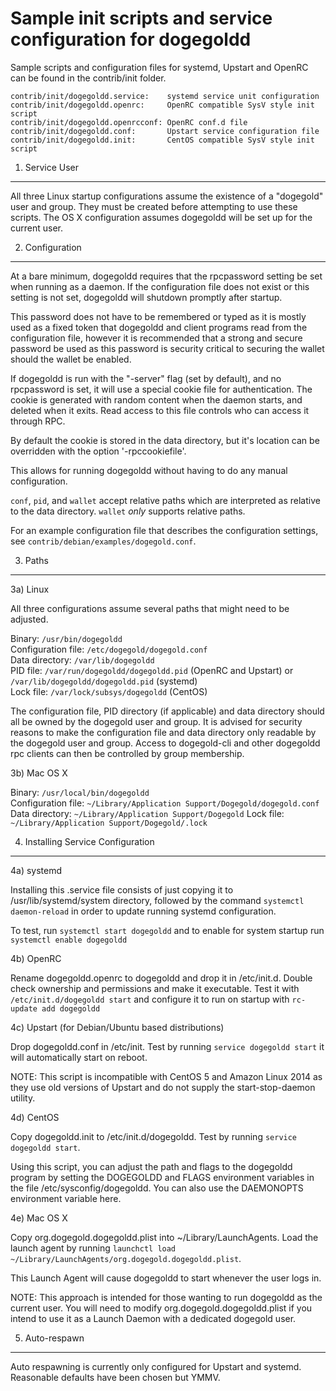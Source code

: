 Sample init scripts and service configuration for dogegoldd
==========================================================

Sample scripts and configuration files for systemd, Upstart and OpenRC
can be found in the contrib/init folder.

    contrib/init/dogegoldd.service:    systemd service unit configuration
    contrib/init/dogegoldd.openrc:     OpenRC compatible SysV style init script
    contrib/init/dogegoldd.openrcconf: OpenRC conf.d file
    contrib/init/dogegoldd.conf:       Upstart service configuration file
    contrib/init/dogegoldd.init:       CentOS compatible SysV style init script

1. Service User
---------------------------------

All three Linux startup configurations assume the existence of a "dogegold" user
and group.  They must be created before attempting to use these scripts.
The OS X configuration assumes dogegoldd will be set up for the current user.

2. Configuration
---------------------------------

At a bare minimum, dogegoldd requires that the rpcpassword setting be set
when running as a daemon.  If the configuration file does not exist or this
setting is not set, dogegoldd will shutdown promptly after startup.

This password does not have to be remembered or typed as it is mostly used
as a fixed token that dogegoldd and client programs read from the configuration
file, however it is recommended that a strong and secure password be used
as this password is security critical to securing the wallet should the
wallet be enabled.

If dogegoldd is run with the "-server" flag (set by default), and no rpcpassword is set,
it will use a special cookie file for authentication. The cookie is generated with random
content when the daemon starts, and deleted when it exits. Read access to this file
controls who can access it through RPC.

By default the cookie is stored in the data directory, but it's location can be overridden
with the option '-rpccookiefile'.

This allows for running dogegoldd without having to do any manual configuration.

`conf`, `pid`, and `wallet` accept relative paths which are interpreted as
relative to the data directory. `wallet` *only* supports relative paths.

For an example configuration file that describes the configuration settings,
see `contrib/debian/examples/dogegold.conf`.

3. Paths
---------------------------------

3a) Linux

All three configurations assume several paths that might need to be adjusted.

Binary:              `/usr/bin/dogegoldd`  
Configuration file:  `/etc/dogegold/dogegold.conf`  
Data directory:      `/var/lib/dogegoldd`  
PID file:            `/var/run/dogegoldd/dogegoldd.pid` (OpenRC and Upstart) or `/var/lib/dogegoldd/dogegoldd.pid` (systemd)  
Lock file:           `/var/lock/subsys/dogegoldd` (CentOS)  

The configuration file, PID directory (if applicable) and data directory
should all be owned by the dogegold user and group.  It is advised for security
reasons to make the configuration file and data directory only readable by the
dogegold user and group.  Access to dogegold-cli and other dogegoldd rpc clients
can then be controlled by group membership.

3b) Mac OS X

Binary:              `/usr/local/bin/dogegoldd`  
Configuration file:  `~/Library/Application Support/Dogegold/dogegold.conf`  
Data directory:      `~/Library/Application Support/Dogegold`
Lock file:           `~/Library/Application Support/Dogegold/.lock`

4. Installing Service Configuration
-----------------------------------

4a) systemd

Installing this .service file consists of just copying it to
/usr/lib/systemd/system directory, followed by the command
`systemctl daemon-reload` in order to update running systemd configuration.

To test, run `systemctl start dogegoldd` and to enable for system startup run
`systemctl enable dogegoldd`

4b) OpenRC

Rename dogegoldd.openrc to dogegoldd and drop it in /etc/init.d.  Double
check ownership and permissions and make it executable.  Test it with
`/etc/init.d/dogegoldd start` and configure it to run on startup with
`rc-update add dogegoldd`

4c) Upstart (for Debian/Ubuntu based distributions)

Drop dogegoldd.conf in /etc/init.  Test by running `service dogegoldd start`
it will automatically start on reboot.

NOTE: This script is incompatible with CentOS 5 and Amazon Linux 2014 as they
use old versions of Upstart and do not supply the start-stop-daemon utility.

4d) CentOS

Copy dogegoldd.init to /etc/init.d/dogegoldd. Test by running `service dogegoldd start`.

Using this script, you can adjust the path and flags to the dogegoldd program by
setting the DOGEGOLDD and FLAGS environment variables in the file
/etc/sysconfig/dogegoldd. You can also use the DAEMONOPTS environment variable here.

4e) Mac OS X

Copy org.dogegold.dogegoldd.plist into ~/Library/LaunchAgents. Load the launch agent by
running `launchctl load ~/Library/LaunchAgents/org.dogegold.dogegoldd.plist`.

This Launch Agent will cause dogegoldd to start whenever the user logs in.

NOTE: This approach is intended for those wanting to run dogegoldd as the current user.
You will need to modify org.dogegold.dogegoldd.plist if you intend to use it as a
Launch Daemon with a dedicated dogegold user.

5. Auto-respawn
-----------------------------------

Auto respawning is currently only configured for Upstart and systemd.
Reasonable defaults have been chosen but YMMV.
